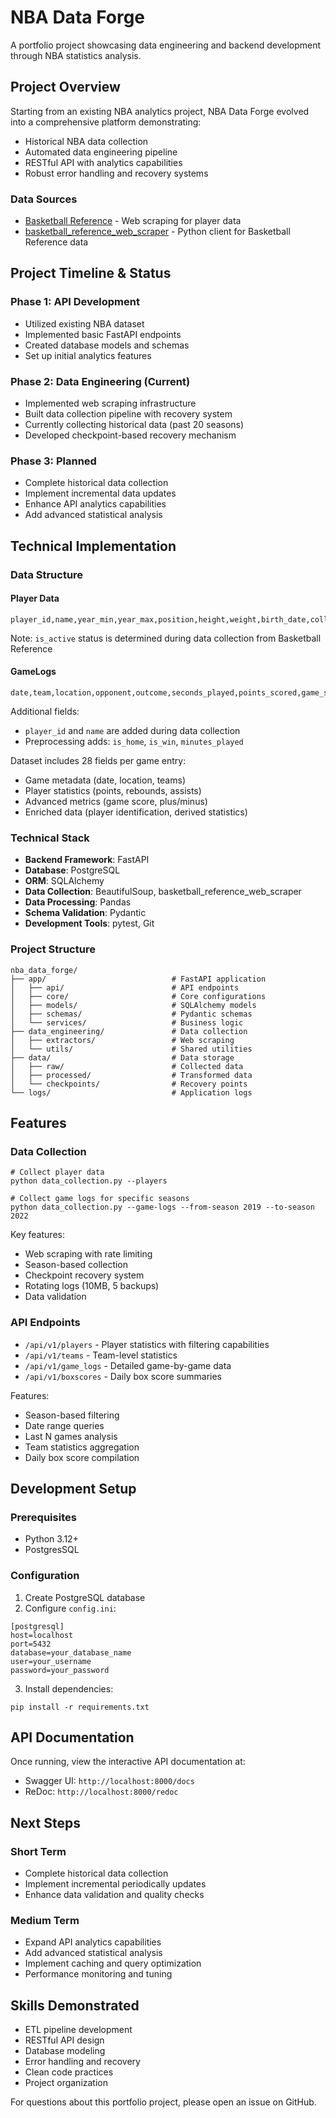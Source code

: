 # NBA Data Forge

A portfolio project showcasing data engineering and backend development through NBA statistics analysis.

## Project Overview
Starting from an existing NBA analytics project, NBA Data Forge evolved into a comprehensive platform demonstrating:

- Historical NBA data collection
- Automated data engineering pipeline
- RESTful API with analytics capabilities
- Robust error handling and recovery systems

### Data Sources
- [Basketball Reference](https://www.basketball-reference.com/) - Web scraping for player data
- [basketball_reference_web_scraper](https://jaebradley.github.io/basketball_reference_web_scraper/) - Python client for Basketball Reference data

## Project Timeline & Status
### Phase 1: API Development
- Utilized existing NBA dataset
- Implemented basic FastAPI endpoints
- Created database models and schemas
- Set up initial analytics features

### Phase 2: Data Engineering (Current)
- Implemented web scraping infrastructure
- Built data collection pipeline with recovery system
- Currently collecting historical data (past 20 seasons)
- Developed checkpoint-based recovery mechanism

### Phase 3: Planned
- Complete historical data collection
- Implement incremental data updates
- Enhance API analytics capabilities
- Add advanced statistical analysis

## Technical Implementation
### Data Structure
#### Player Data
```
player_id,name,year_min,year_max,position,height,weight,birth_date,college,is_active
```
Note: `is_active` status is determined during data collection from Basketball Reference

#### GameLogs
```
date,team,location,opponent,outcome,seconds_played,points_scored,game_score,plus_minus,player_id
```
Additional fields:
- `player_id` and `name` are added during data collection
- Preprocessing adds: `is_home`, `is_win`, `minutes_played`

Dataset includes 28 fields per game entry:
- Game metadata (date, location, teams)
- Player statistics (points, rebounds, assists)
- Advanced metrics (game score, plus/minus)
- Enriched data (player identification, derived statistics)

### Technical Stack
- **Backend Framework**: FastAPI
- **Database**: PostgreSQL
- **ORM**: SQLAlchemy
- **Data Collection**: BeautifulSoup, basketball_reference_web_scraper
- **Data Processing**: Pandas
- **Schema Validation**: Pydantic
- **Development Tools**: pytest, Git

### Project Structure
```
nba_data_forge/
├── app/                            # FastAPI application
│   ├── api/                        # API endpoints
│   ├── core/                       # Core configurations
│   ├── models/                     # SQLAlchemy models
│   ├── schemas/                    # Pydantic schemas
│   └── services/                   # Business logic
├── data_engineering/               # Data collection
│   ├── extractors/                 # Web scraping
│   └── utils/                      # Shared utilities
├── data/                           # Data storage
│   ├── raw/                        # Collected data
│   ├── processed/                  # Transformed data
│   └── checkpoints/                # Recovery points
└── logs/                           # Application logs
```

## Features
### Data Collection
```
# Collect player data
python data_collection.py --players

# Collect game logs for specific seasons
python data_collection.py --game-logs --from-season 2019 --to-season 2022
```
Key features:
- Web scraping with rate limiting
- Season-based collection
- Checkpoint recovery system
- Rotating logs (10MB, 5 backups)
- Data validation

### API Endpoints
- `/api/v1/players` - Player statistics with filtering capabilities
- `/api/v1/teams` - Team-level statistics 
- `/api/v1/game_logs` - Detailed game-by-game data
- `/api/v1/boxscores` - Daily box score summaries

Features:
- Season-based filtering
- Date range queries
- Last N games analysis
- Team statistics aggregation
- Daily box score compilation

## Development Setup
### Prerequisites
- Python 3.12+
- PostgresSQL

### Configuration
1. Create PostgreSQL database
2. Configure `config.ini`:
```
[postgresql]
host=localhost
port=5432
database=your_database_name
user=your_username
password=your_password
```
3. Install dependencies:
```
pip install -r requirements.txt
```

## API Documentation
Once running, view the interactive API documentation at:
- Swagger UI: `http://localhost:8000/docs`
- ReDoc: `http://localhost:8000/redoc`

## Next Steps
### Short Term
- Complete historical data collection
- Implement incremental periodically updates
- Enhance data validation and quality checks

### Medium Term
- Expand API analytics capabilities
- Add advanced statistical analysis
- Implement caching and query optimization
- Performance monitoring and tuning

## Skills Demonstrated
- ETL pipeline development
- RESTful API design
- Database modeling
- Error handling and recovery
- Clean code practices
- Project organization

For questions about this portfolio project, please open an issue on GitHub.